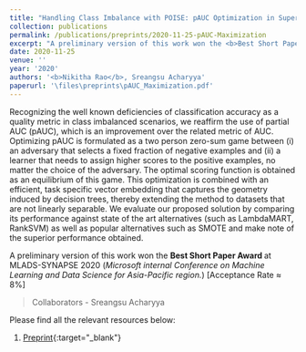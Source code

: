 ```yaml
---
title: "Handling Class Imbalance with POISE: pAUC Optimization in Supervised Experiments"
collection: publications
permalink: /publications/preprints/2020-11-25-pAUC-Maximization
excerpt: "A preliminary version of this work won the <b>Best Short Paper Award </b> at MLADS-SYNAPSE 2020 (<i>Microsoft internal Conference on Machine Learning and Data Science for Asia-Pacific region.</i>) [Acceptance Rate ≈ 8%]"
date: 2020-11-25
venue: ''
year: '2020'
authors: '<b>Nikitha Rao</b>, Sreangsu Acharyya'
paperurl: '\files\preprints\pAUC_Maximization.pdf'
---
```


Recognizing the well known deficiencies of classification accuracy as a quality metric in class imbalanced scenarios, we reaffirm the use of partial AUC (pAUC), which is an improvement over the related metric of AUC. Optimizing pAUC is formulated as a two person zero-sum game between (i) an adversary that selects a fixed fraction of negative examples and (ii) a learner that needs to assign higher scores to the positive examples, no matter the choice of the adversary. The optimal scoring function is obtained as an equilibrium of this game. This optimization is combined with an efficient, task specific vector embedding that captures the geometry induced by decision trees, thereby extending the method to datasets that are not linearly separable. We evaluate our proposed solution by comparing its performance against state of the art alternatives (such as LambdaMART, RankSVM) as well as popular alternatives such as SMOTE and make note of the superior performance obtained.

A preliminary version of this work won the <b>Best Short Paper Award </b> at MLADS-SYNAPSE 2020 (<i>Microsoft internal Conference on Machine Learning and Data Science for Asia-Pacific region.</i>) [Acceptance Rate ≈ 8%]

> Collaborators - Sreangsu Acharyya

Please find all the relevant resources below:
1. [Preprint](\files\preprints\pAUC_Maximization.pdf){:target="_blank"}
